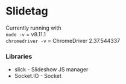 # Slidetag

Currently running with  
`node -v` = v8.11.1  
`chromedriver -v` = ChromeDriver 2.37.544337

### Libraries
* slick - Slideshow JS manager
* Socket.IO - Socket